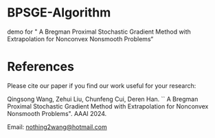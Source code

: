 # BPSGE-Algorithm
demo for " A Bregman Proximal Stochastic Gradient Method with Extrapolation for Nonconvex Nonsmooth Problems“


# References
Please cite our paper if you find our work useful for your research:

Qingsong Wang, Zehui Liu, Chunfeng Cui, Deren Han. `` A Bregman Proximal Stochastic Gradient Method with Extrapolation for Nonconvex Nonsmooth Problems".  AAAI 2024.

Email: nothing2wang@hotmail.com
